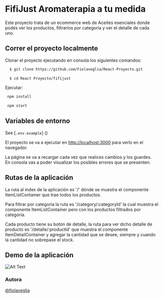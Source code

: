 # FifiJust Aromaterapia a tu medida

Este proyecto trata de un ecommerce web de Aceites esenciales donde podés ver los productos, filtrarlos por categoría y ver el detalle de cada uno. 

## Correr el proyecto localmente

Clonar el proyecto ejecutando en consola los siguientes comandos: 

```bash
  $ git clone https://github.com/Fiolaveglia/React-Proyecto.git 
  
  $ cd React Proyecto/fifijust
   ```

 Ejecutar: 

 ```bash 
  npm install
  
  npm start
```

## Variables de entorno

See [`.env.example`] ()


El proyecto se va a ejecutar en [http://localhost:3000](http://localhost:3000) para verlo en el navegador.

La página se va a recargar cada vez que realices cambios y los guardes.\
En consola vas a poder visualizar los posibles errores que se presenten.

## Rutas de la aplicación 

La ruta al index de la aplicación es '/' dónde se muestra el componente ItemListContainer que trae todos los productos. 

Para filtrar por categoría la ruta es '/category/:categoryId' la cual muestra el componente ItemListContainer pero con los productos filtrados por categoría. 

Cada producto tiene su botón de detalle, la ruta para ver dicho detalle de producto es '/detalle/:productId' que muestra el componente ItemDetailContainer y agregar la cantidad que se desee, siempre y cuando la cantidad no sobrepase el stock. 

## Demo de la aplicación 

![Alt Text](./public/img/FifijustApp.gif)

### Autora 

[@fiolaveglia](https://github.com/Fiolaveglia)




